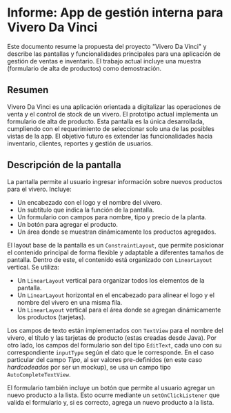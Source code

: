 # Informe: App de gestión interna para Vivero Da Vinci

Este documento resume la propuesta del proyecto "Vivero Da Vinci" y describe las pantallas y funcionalidades principales para una aplicación de gestión de ventas e inventario. El trabajo actual incluye una muestra (formulario de alta de productos) como demostración.

## Resumen

Vivero Da Vinci es una aplicación orientada a digitalizar las operaciones de venta y el control de stock de un vivero. El prototipo actual implementa un formulario de alta de producto. Esta pantalla es la única desarrollada, cumpliendo con el requerimiento de seleccionar solo una de las posibles vistas de la app. El objetivo futuro es extender las funcionalidades hacia inventario, clientes, reportes y gestión de usuarios.

## Descripción de la pantalla

La pantalla permite al usuario ingresar información sobre nuevos productos para el vivero. Incluye:

- Un encabezado con el logo y el nombre del vivero.
- Un subtítulo que indica la función de la pantalla.
- Un formulario con campos para nombre, tipo y precio de la planta.
- Un botón para agregar el producto.
- Un área donde se muestran dinámicamente los productos agregados.

El layout base de la pantalla es un `ConstraintLayout`, que permite posicionar el contenido principal de forma flexible y adaptable a diferentes tamaños de pantalla. Dentro de este, el contenido está organizado con `LinearLayout` vertical. Se utiliza:

- Un `LinearLayout` vertical para organizar todos los elementos de la pantalla.
- Un `LinearLayout` horizontal en el encabezado para alinear el logo y el nombre del vivero en una misma fila.
- Un `LinearLayout` vertical para el área donde se agregan dinámicamente los productos (tarjetas).

Los campos de texto están implementados con `TextView` para el nombre del vivero, el título y las tarjetas de producto (estas creadas desde Java). Por otro lado, los campos del formulario son del tipo `EditText`, cada uno con su correspondiente `inputType` según el dato que le corresponde. En el caso particular del campo *Tipo*, al ser valores pre-definidos (en este caso *hardcodeados* por ser un mockup), se usa un campo tipo `AutoCompleteTextView`.

El formulario también incluye un botón que permite al usuario agregar un nuevo producto a la lista. Esto ocurre mediante un `setOnClickListener` que valida el formulario y, si es correcto, agrega un nuevo producto a la lista.
